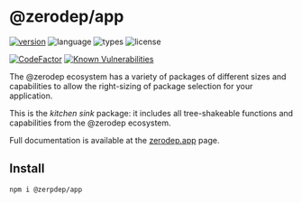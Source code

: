 # @zerodep/app

[![version](https://img.shields.io/npm/v/@zerodep/app?style=flat-square&color=blue)](https://www.npmjs.com/package/@zerodep/app)
![language](https://img.shields.io/badge/typescript-100%25-blue?style=flat-square)
![types](https://img.shields.io/badge/types-included-blue?style=flat-square)
![license](https://img.shields.io/github/license/cdepage/zerodep?color=blue&style=flat-square)

[![CodeFactor](https://www.codefactor.io/repository/github/cdepage/zerodep/badge)](https://www.codefactor.io/repository/github/cdepage/zerodep)
[![Known Vulnerabilities](https://snyk.io/test/github/cdepage/zerodep/badge.svg)](https://snyk.io/test/github/cdepage/zerodep)

The @zerodep ecosystem has a variety of packages of different sizes and capabilities to allow the right-sizing of package selection for your application.

This is the _kitchen sink_ package: it includes all tree-shakeable functions and capabilities from the @zerodep ecosystem.

Full documentation is available at the [zerodep.app](http://zerodep.app/#/app) page.

## Install

```bash
npm i @zerpdep/app
```
